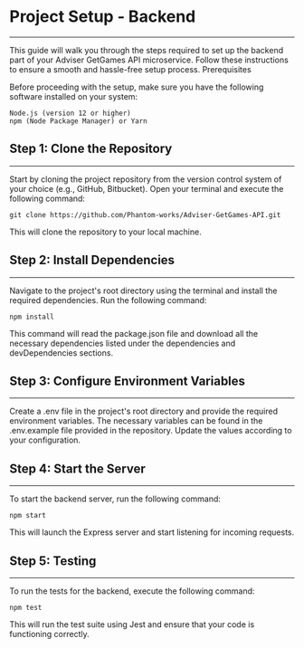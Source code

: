 # Project Setup - Backend
***
This guide will walk you through the steps required to set up the backend part of your Adviser GetGames API microservice. Follow these instructions to ensure a smooth and hassle-free setup process.
Prerequisites

Before proceeding with the setup, make sure you have the following software installed on your system:

    Node.js (version 12 or higher)
    npm (Node Package Manager) or Yarn

## Step 1: Clone the Repository
***
Start by cloning the project repository from the version control system of your choice (e.g., GitHub, Bitbucket). Open your terminal and execute the following command:


```shell
git clone https://github.com/Phantom-works/Adviser-GetGames-API.git
```
This will clone the repository to your local machine.
## Step 2: Install Dependencies
***
Navigate to the project's root directory using the terminal and install the required dependencies. Run the following command:



```shell
npm install
```
This command will read the package.json file and download all the necessary dependencies listed under the dependencies and devDependencies sections.
## Step 3: Configure Environment Variables
***
Create a .env file in the project's root directory and provide the required environment variables. The necessary variables can be found in the .env.example file provided in the repository. Update the values according to your configuration.
## Step 4: Start the Server
***
To start the backend server, run the following command:


```shell
npm start
```
This will launch the Express server and start listening for incoming requests.
## Step 5: Testing
***
To run the tests for the backend, execute the following command:


```shell
npm test
```
This will run the test suite using Jest and ensure that your code is functioning correctly.
